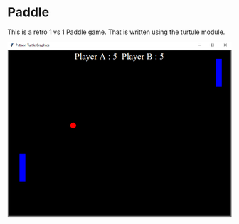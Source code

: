 # Paddle

This is a retro 1 vs 1 Paddle game. That is written using the turtule module.


![Untitled.png](https://github.com/farhatbassel/paddle/blob/main/Untitled.png)
